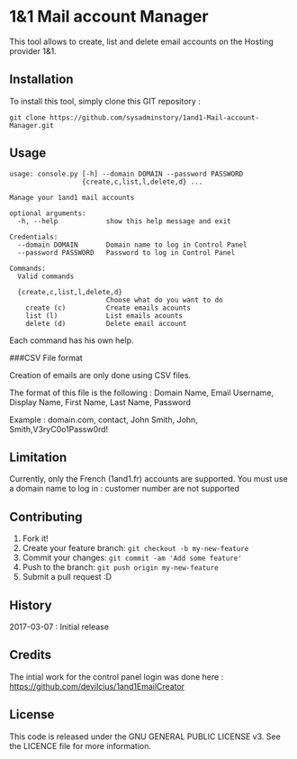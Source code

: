 # 1&1 Mail account Manager ##
This tool allows to create, list and delete email accounts on the Hosting provider 1&1.

## Installation ##
To install this tool, simply clone this GIT repository :

    git clone https://github.com/sysadminstory/1and1-Mail-account-Manager.git

## Usage

    usage: console.py [-h] --domain DOMAIN --password PASSWORD
                      {create,c,list,l,delete,d} ...
    
    Manage your 1and1 mail accounts
    
    optional arguments:
      -h, --help            show this help message and exit
    
    Credentials:
      --domain DOMAIN       Domain name to log in Control Panel
      --password PASSWORD   Password to log in Control Panel
    
    Commands:
      Valid commands
    
      {create,c,list,l,delete,d}
                            Choose what do you want to do
        create (c)          Create emails acounts
        list (l)            List emails acounts
        delete (d)          Delete email account

Each command has his own help.

###CSV File format

Creation of emails are only done using CSV files.

The format of this file is the following :
Domain Name, Email Username, Display Name, First Name, Last Name, Password

Example :
domain.com, contact, John Smith, John, Smith,V3ryC0o1Passw0rd!

## Limitation
Currently, only the French (1and1.fr) accounts are supported.
You must use a domain name to log in : customer number are not supported

## Contributing
1. Fork it!
2. Create your feature branch: `git checkout -b my-new-feature`
3. Commit your changes: `git commit -am 'Add some feature'`
4. Push to the branch: `git push origin my-new-feature`
5. Submit a pull request :D

## History
2017-03-07 : Initial release
## Credits
The intial work for the control panel login was done here :
https://github.com/devilcius/1and1EmailCreator
## License
This code is released under the GNU GENERAL PUBLIC LICENSE v3. See the LICENCE file for more information.




